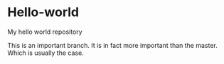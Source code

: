 # Hello-world
My hello world repository

This is an important branch. It is in fact more important than the master. Which is usually the case. 
